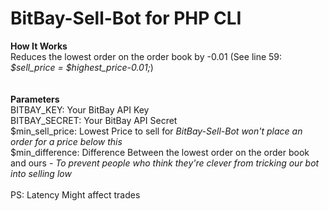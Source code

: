 <h1>BitBay-Sell-Bot <b>for PHP CLI</b></h1>
<b>How It Works</b> <br />
Reduces the lowest order on the order book by -0.01 (See line 59: <i>$sell_price = $highest_price-0.01;</i>)<br />
<br />
<br />
<b>Parameters</b>
<br />
BITBAY_KEY: Your BitBay API Key<br />
BITBAY_SECRET: Your BitBay API Secret<br />
$min_sell_price: Lowest Price to sell for <i>BitBay-Sell-Bot won't place an order for a price below this</i><br />
$min_difference: Difference Between the lowest order on the order book and ours - <i>To prevent people who think they're clever from tricking our bot into selling low</i><br />
<br />
PS: Latency Might affect trades
